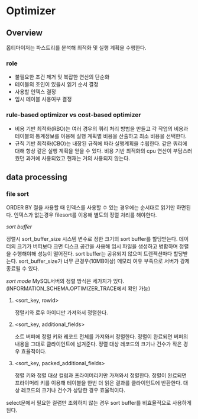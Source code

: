 # Optimizer

## Overview
옵티마이저는 파스트리를 분석해 최적화 및 실행 계획을 수행한다.
### role
- 불필요한 조건 제거 및 복잡한 연산의 단순화
- 테이블의 조인이 있을시 읽기 순서 결정
- 사용할 인덱스 결정
- 임시 테이블 사용여부 결정

### rule-based optimizer vs cost-based optimizer
- 비용 기반 최적화(RBO)는 여러 경우의 쿼리 처리 방법을 만들고 각 작업의 비용과 테이블의 통계정보를 이용해 실행 계획별 비용을 산출하고 최소 비용을 선택한다.
- 규칙 기반 최적화(CBO)는 내장된 규칙에 따라 실행계획을 수립한다. 같은 쿼리에 대해 항상 같은 실행 계획을 얻을 수 있다. 비용 기반 최적화의 cpu 연산이 부담스러웠던 과거에 사용되었고 현재는 거의 사용되지 않는다.

## data processing

### file sort
ORDER BY 절을 사용할 때 인덱스를 사용할 수 있는 경우에는 순서대로 읽기만 하면된다. 인덱스가 없는경우 filesort를 이용해 별도의 정렬 처리를 해야한다.

*sort buffer*

정렬시 sort_buffer_size 시스템 변수로 정한 크기의 sort buffer를 할당받는다. 데이터의 크기가 버퍼보다 크면 디스크 공간을 사용해 임시 파일을 생성하고 병합하며 정렬을 수행해야해 성능이 떨어진다. sort buffer는 공유되지 않으며 트렌젝션마다 할당받는다. sort_buffer_size가 너무 큰경우(10MB이상) 메모리 여유 부족으로 서버가 강제종료될 수 있다.

*sort mode*
MySQL서버의 정렬 방식은 세가지가 있다.(INFORMATION_SCHEMA.OPTIMIZER_TRACE에서 확인 가능)
1. <sort_key, rowid>

    정렬키와 로우 아이디만 가져와서 정렬한다.

2. <sort_key, additional_fields>

    소트 버퍼에 정렬 키와 레코드 전체를 가져와서 정렬한다. 정렬이 완료되면 버퍼의 내용을 그대로 클라이언트에 넘겨준다. 정렬 대상 레코드의 크기나 건수가 작은 경우 효율적이다.

3. <sort_key, packed_additional_fields>

    정렬 키와 정렬 대상 컬럼과 프라이머리키만 가져와서 정렬한다. 정렬이 완료되면 프라이머리 키를 이용해 테이블을 한번 더 읽은 결과를 클라이언트에 반환한다. 대상 레코드의 크기나 건수가 상당한 경우 효율적이다.

select문에서 필요한 컬럼만 조회하지 않는 경우 sort buffer를 비효율적으로 사용하게 된다.